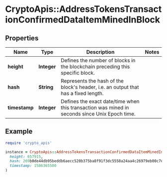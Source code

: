 # CryptoApis::AddressTokensTransactionConfirmedDataItemMinedInBlock

## Properties

| Name | Type | Description | Notes |
| ---- | ---- | ----------- | ----- |
| **height** | **Integer** | Defines the number of blocks in the blockchain preceding this specific block. |  |
| **hash** | **String** | Represents the hash of the block&#39;s header, i.e. an output that has a fixed length. |  |
| **timestamp** | **Integer** | Defines the exact date/time when this transaction was mined in seconds since Unix Epoch time. |  |

## Example

```ruby
require 'crypto_apis'

instance = CryptoApis::AddressTokensTransactionConfirmedDataItemMinedInBlock.new(
  height: 657915,
  hash: 269b0de44db95beddb6aecc520b375ba8f91f3dc5558a24aa4c26979eb00c7e2,
  timestamp: 1586365500
)
```

